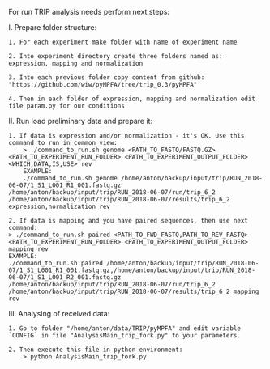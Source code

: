 For run TRIP analysis needs perform next steps:


I. Prepare folder structure:

    1. For each experiment make folder with name of experiment name

    2. Into experiment directory create three folders named as: expression, mapping and normalization

    3. Into each previous folder copy content from github: "https://github.com/wiw/pyMPFA/tree/trip_0.3/pyMPFA"

    4. Then in each folder of expression, mapping and normalization edit file param.py for our conditions


II. Run load preliminary data and prepare it:
    
    1. If data is expression and/or normalization - it's OK. Use this command to run in common view:
        > ./command_to_run.sh genome <PATH_TO_FASTQ/FASTQ.GZ> <PATH_TO_EXPERIMENT_RUN_FOLDER> <PATH_TO_EXPERIMENT_OUTPUT_FOLDER> <WHICH,DATA,IS,USE> rev
        EXAMPLE:
        ./command_to_run.sh genome /home/anton/backup/input/trip/RUN_2018-06-07/1_S1_L001_R1_001.fastq.gz /home/anton/backup/input/trip/RUN_2018-06-07/run/trip_6_2 /home/anton/backup/input/trip/RUN_2018-06-07/results/trip_6_2 expression,normalization rev
    
    2. If data is mapping and you have paired sequences, then use next command:
    > ./command_to_run.sh paired <PATH_TO_FWD_FASTQ,PATH_TO_REV_FASTQ> <PATH_TO_EXPERIMENT_RUN_FOLDER> <PATH_TO_EXPERIMENT_OUTPUT_FOLDER> mapping rev
    EXAMPLE:
    ./command_to_run.sh paired /home/anton/backup/input/trip/RUN_2018-06-07/1_S1_L001_R1_001.fastq.gz,/home/anton/backup/input/trip/RUN_2018-06-07/1_S1_L001_R2_001.fastq.gz /home/anton/backup/input/trip/RUN_2018-06-07/run/trip_6_2 /home/anton/backup/input/trip/RUN_2018-06-07/results/trip_6_2 mapping rev


III. Analysing of received data:

    1. Go to folder "/home/anton/data/TRIP/pyMPFA" and edit variable `CONFIG` in file "AnalysisMain_trip_fork.py" to your parameters.

    2. Then execute this file in python environment:
        > python AnalysisMain_trip_fork.py